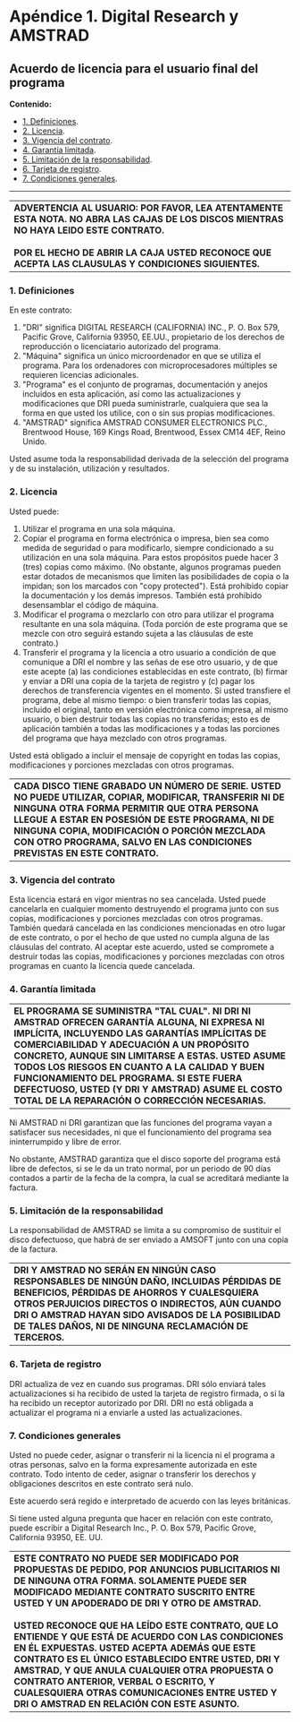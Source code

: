 # Apéndice 1. Digital Research y AMSTRAD

## Acuerdo de licencia para el usuario final del programa

**Contenido:**

* [1. Definiciones](#1-definiciones).
* [2. Licencia](#2-licencia).
* [3. Vigencia del contrato](#3-vigencia-del-contrato).
* [4. Garantía limitada](#4-garantía-limitada).
* [5. Limitación de la responsabilidad](#5-limitación-de-la-responsabilidad).
* [6. Tarjeta de registro](#6-tarjeta-de-registro).
* [7. Condiciones generales](#7-condiciones-generales).

***



<table>
<tr><td>
<b>ADVERTENCIA AL USUARIO: POR FAVOR, LEA ATENTAMENTE ESTA NOTA. NO ABRA LAS CAJAS DE LOS DISCOS MIENTRAS NO HAYA LEIDO ESTE CONTRATO.</b><br /><br />
<b>POR EL HECHO DE ABRIR LA CAJA USTED RECONOCE QUE ACEPTA LAS CLAUSULAS Y CONDICIONES SIGUIENTES.</b>
</td></tr>
</table>



### 1. Definiciones

En este contrato:

1. "DRI" significa DIGITAL RESEARCH (CALIFORNIA) INC., P. O. Box 579, Pacific Grove, California 93950, EE.UU., propietario de los derechos de reproducción o licenciatario autorizado del programa.
2. "Máquina" significa un único microordenador en que se utiliza el programa. Para los ordenadores con microprocesadores múltiples se requieren licencias adicionales.
3. "Programa" es el conjunto de programas, documentación y anejos incluidos en esta aplicación, así como las actualizaciones y modificaciones que DRI pueda suministrarle, cualquiera que sea la forma en que usted los utilice, con o sin sus propias modificaciones. 
4. "AMSTRAD" significa AMSTRAD CONSUMER ELECTRONICS PLC., Brentwood House, 169 Kings Road, Brentwood, Essex CM14 4EF, Reino Unido.

Usted asume toda la responsabilidad derivada de la selección del programa y de su instalación, utilización y resultados. 

### 2. Licencia
Usted puede:

1. Utilizar el programa en una sola máquina.
2. Copiar el programa en forma electrónica o impresa, bien sea como medida de seguridad o para modificarlo, siempre condicionado a su utilización en una sola máquina. Para estos propósitos puede hacer 3 (tres) copias como máximo. (No obstante, algunos programas pueden estar dotados de mecanismos que limiten las posibilidades de copia o la impidan; son los marcados con "copy protected"). Está prohibido copiar la documentación y los demás impresos. También está prohibido desensamblar el código de máquina.
3. Modificar el programa o mezclarlo con otro para utilizar el programa resultante en una sola máquina. (Toda porción de este programa que se mezcle con otro seguirá estando sujeta a las cláusulas de este contrato.)
4. Transferir el programa y la licencia a otro usuario a condición de que comunique a DRI el nombre y las señas de ese otro usuario, y de que este acepte (a) las condiciones establecidas en este contrato, (b) firmar y enviar a DRI una copia de la tarjeta de registro y (c) pagar los derechos de transferencia vigentes en el momento. Si usted transfiere el programa, debe al mismo tiempo: o bien transferir todas las copias, incluido el original, tanto en versión electrónica como impresa, al mismo usuario, o bien destruir todas las copias no transferidas; esto es de aplicación también a todas las modificaciones y a todas las porciones del programa que haya mezclado con otros programas.

Usted está obligado a incluir el mensaje de copyright en todas las copias, modificaciones y porciones mezcladas con otros programas.



<table>
<tr><td>
<b>CADA DISCO TIENE GRABADO UN NÚMERO DE SERIE. USTED NO PUEDE UTILIZAR, COPIAR, MODIFICAR, TRANSFERIR NI DE NINGUNA OTRA FORMA PERMITIR QUE OTRA PERSONA LLEGUE A ESTAR EN POSESIÓN DE ESTE PROGRAMA, NI DE NINGUNA COPIA, MODIFICACIÓN O PORCIÓN MEZCLADA CON OTRO PROGRAMA, SALVO EN LAS CONDICIONES PREVISTAS EN ESTE CONTRATO.</b>
</td></tr>
</table>



### 3. Vigencia del contrato
Esta licencia estará en vigor mientras no sea cancelada. Usted puede cancelarla en cualquier momento destruyendo el programa junto con sus copias, modificaciones y porciones mezcladas con otros programas. También quedará cancelada en las condiciones mencionadas en otro lugar de este contrato, o por el hecho de que usted no cumpla alguna de las cláusulas del contrato. Al aceptar este acuerdo, usted se compromete a destruir todas las copias, modificaciones y porciones mezcladas con otros programas en cuanto la licencia quede cancelada. 

### 4. Garantía limitada


<table>
<tr><td>
<b>EL PROGRAMA SE SUMINISTRA "TAL CUAL". NI DRI NI AMSTRAD OFRECEN GARANTÍA ALGUNA, NI EXPRESA NI IMPLÍCITA, INCLUYENDO LAS GARANTÍAS IMPLÍCITAS DE COMERCIABILIDAD Y ADECUACIÓN A UN PROPÓSITO CONCRETO, AUNQUE SIN LIMITARSE A ESTAS. USTED ASUME TODOS LOS RIESGOS EN CUANTO A LA CALIDAD Y BUEN FUNCIONAMIENTO DEL PROGRAMA. SI ESTE FUERA DEFECTUOSO, USTED (Y DRI Y AMSTRAD) ASUME EL COSTO TOTAL DE LA REPARACIÓN O CORRECCIÓN NECESARIAS.</b>
</td></tr>
</table>



Ni AMSTRAD ni DRI garantizan que las funciones del programa vayan a satisfacer sus necesidades, ni que el funcionamiento del programa sea ininterrumpido y libre de error.

No obstante, AMSTRAD garantiza que el disco soporte del programa está libre de defectos, si se le da un trato normal, por un periodo de 90 días contados a partir de la fecha de la compra, la cual se acreditará mediante la factura. 

### 5. Limitación de la responsabilidad
La responsabilidad de AMSTRAD se limita a su compromiso de sustituir el disco defectuoso, que habrá de ser enviado a AMSOFT junto con una copia de la factura.



<table>
<tr><td>
<b>DRI Y AMSTRAD NO SERÁN EN NINGÚN CASO RESPONSABLES DE NINGÚN DAÑO, INCLUIDAS PÉRDIDAS DE BENEFICIOS, PÉRDIDAS DE AHORROS Y CUALESQUIERA OTROS PERJUICIOS DIRECTOS O INDIRECTOS, AÚN CUANDO DRI O AMSTRAD HAYAN SIDO AVISADOS DE LA POSIBILIDAD DE TALES DAÑOS, NI DE NINGUNA RECLAMACIÓN DE TERCEROS.</b>
</td></tr>
</table>



### 6. Tarjeta de registro
DRI actualiza de vez en cuando sus programas. DRI sólo enviará tales actualizaciones si ha recibido de usted la tarjeta de registro firmada, o si la ha recibido un receptor autorizado por DRI. DRI no está obligada a actualizar el programa ni a enviarle a usted las actualizaciones. 

### 7. Condiciones generales
Usted no puede ceder, asignar o transferir ni la licencia ni el programa a otras personas, salvo en la forma expresamente autorizada en este contrato. Todo intento de ceder, asignar o transferir los derechos y obligaciones descritos en este contrato será nulo.

Este acuerdo será regido e interpretado de acuerdo con las leyes británicas.

Si tiene usted alguna pregunta que hacer en relación con este contrato, puede escribir a Digital Research Inc., P. O. Box 579, Pacific Grove, California 93950, EE. UU.



<table>
<tr><td>
<b>ESTE CONTRATO NO PUEDE SER MODIFICADO POR PROPUESTAS DE PEDIDO, POR ANUNCIOS PUBLICITARIOS NI DE NINGUNA OTRA FORMA. SOLAMENTE PUEDE SER MODIFICADO MEDIANTE CONTRATO SUSCRITO ENTRE USTED Y UN APODERADO DE DRI Y OTRO DE AMSTRAD.<br />
<br />
USTED RECONOCE QUE HA LEÍDO ESTE CONTRATO, QUE LO ENTIENDE Y QUE ESTÁ DE ACUERDO CON LAS CONDICIONES EN ÉL EXPUESTAS. USTED ACEPTA ADEMÁS QUE ESTE CONTRATO ES EL ÚNICO ESTABLECIDO ENTRE USTED, DRI Y AMSTRAD, Y QUE ANULA CUALQUIER OTRA PROPUESTA O CONTRATO ANTERIOR, VERBAL O ESCRITO, Y CUALESQUIERA OTRAS COMUNICACIONES ENTRE USTED Y DRI O AMSTRAD EN RELACIÓN CON ESTE ASUNTO.
</b>
</td></tr>
</table>



